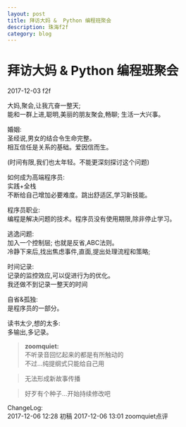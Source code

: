 ```yaml
---  
layout: post
title: 拜访大妈 &  Python 编程班聚会
description: 珠海f2f
category: blog
---  
```


# 拜访大妈 &  Python 编程班聚会

2017-12-03 f2f 

大妈,聚会,让我亢奋一整天;  
能和一群上进,聪明,美丽的朋友聚会,畅聊; 生活一大兴事。

婚姻:  
圣经说,男女的结合令生命完整。  
相互信任是关系的基础。爱因信而生。

(时间有限,我们也太年轻。不能更深刻探讨这个问题)  

如何成为高端程序员:  
实践+全栈  
不断给自己增加必要难度。跳出舒适区,学习新技能。  

程序员职业:  
编程是解决问题的技术。程序员没有使用期限,除非停止学习。  

逃逸问题:  
加入一个控制层; 也就是反省,ABC法则。  
冷静下来后,找出焦虑事件,直面,提出处理流程和策略;

时间记录:  
记录的监控效应,可以促进行为的优化。  
我还做不到记录一整天的时间

自省&孤独:  
是程序员的一部分。


读书太少,想的太多:  
多输出,多记录。  

> **zoomquiet:**   
>不听录音回忆起来的都是有所触动的  
不过…纯提纲式只能给自己用  
  
>无法形成新故事传播  
  
>好歹有个种子…开始持续修改吧  

  
ChangeLog:  
2017-12-06 12:28 初稿
2017-12-06 13:01 zoomquiet点评

